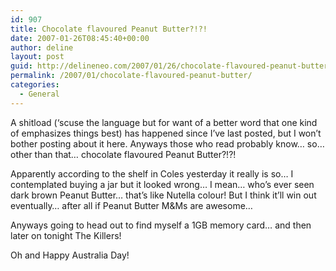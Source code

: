 ```yaml
---
id: 907
title: Chocolate flavoured Peanut Butter?!?!
date: 2007-01-26T08:45:40+00:00
author: deline
layout: post
guid: http://delineneo.com/2007/01/26/chocolate-flavoured-peanut-butter/
permalink: /2007/01/chocolate-flavoured-peanut-butter/
categories:
  - General
---
```

A shitload (&#8216;scuse the language but for want of a better word that one kind of emphasizes things best) has happened since I&#8217;ve last posted, but I won&#8217;t bother posting about it here. Anyways those who read probably know&#8230; so&#8230; other than that&#8230; chocolate flavoured Peanut Butter?!?!

Apparently according to the shelf in Coles yesterday it really is so&#8230; I contemplated buying a jar but it looked wrong&#8230; I mean&#8230; who&#8217;s ever seen dark brown Peanut Butter&#8230; that&#8217;s like Nutella colour! But I think it&#8217;ll win out eventually&#8230; after all if Peanut Butter M&Ms are awesome&#8230;

Anyways going to head out to find myself a 1GB memory card&#8230; and then later on tonight The Killers!

Oh and Happy Australia Day!